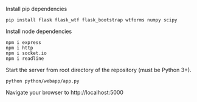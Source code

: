 Install pip dependencies

```
pip install flask flask_wtf flask_bootstrap wtforms numpy scipy
```

Install node dependencies

```
npm i express
npm i http
npm i socket.io
npm i readline
```

Start the server from root directory of the repository (must be Python 3+).

```
python python/webapp/app.py
```

Navigate your browser to http://localhost:5000
